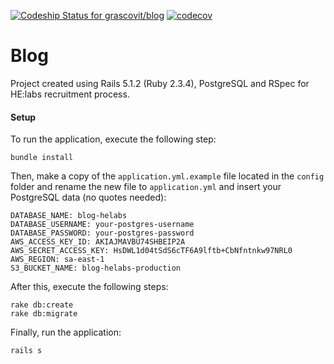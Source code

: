 [ ![Codeship Status for grascovit/blog](https://app.codeship.com/projects/bce2d560-e5c3-0135-175d-1ab5e756a092/status?branch=master)](https://app.codeship.com/projects/268972)
[![codecov](https://codecov.io/gh/grascovit/blog/branch/master/graph/badge.svg)](https://codecov.io/gh/grascovit/blog)

# Blog
Project created using Rails 5.1.2 (Ruby 2.3.4), PostgreSQL and RSpec for HE:labs recruitment process.

#### Setup
To run the application, execute the following step:
```shell
bundle install
```

Then, make a copy of the `application.yml.example` file located in the `config` folder and rename the new file to `application.yml` and insert your PostgreSQL data (no quotes needed):
```shell
DATABASE_NAME: blog-helabs
DATABASE_USERNAME: your-postgres-username
DATABASE_PASSWORD: your-postgres-password
AWS_ACCESS_KEY_ID: AKIAJMAVBU74SHBEIP2A
AWS_SECRET_ACCESS_KEY: HsDWL1d04tSdS6cTF6A9lftb+CbNfntnkw97NRL0
AWS_REGION: sa-east-1
S3_BUCKET_NAME: blog-helabs-production
```

After this, execute the following steps:
```shell
rake db:create
rake db:migrate
```
Finally, run the application:
```shell
rails s
```
